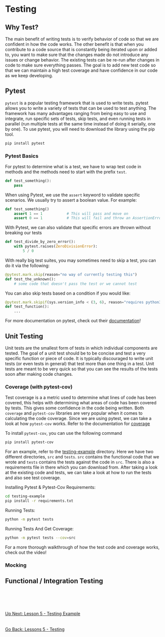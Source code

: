 # Testing

## Why Test?
The main benefit of writing tests is to verify behavior of code so that we are confident in how the code works. The
other benefit is that when you contribute to a code source that is constantly being iterated upon or added to, you want
to make sure that the changes made do not introduce any issues or change behavior. The existing tests can be re-run after
changes in code to make sure everything passes. The goal is to add new test code so that we can maintain a high test
coverage and have confidence in our code as we keep developing.

## Pytest
`pytest` is a popular testing framework that is used to write tests. pytest allows you to write a variety of tests that
can be used to test anything. The framework has many advantages ranging from being easy to use and integrate, run specific
sets of tests, skip tests, and even running tests in parallel (run multiple tests at the same time instead of doing it
serially, one by one). To use pytest, you will need to download the library using the pip tool.

```bash
pip install pytest
```

### Pytest Basics
For pytest to determine what is a test, we have to wrap test code in methods and the methods need to start with the
prefix `test`.

```python
def test_something():
    pass
```

When using Pytest, we use the `assert` keyword to validate specific scenarios. We usually try to assert a boolean value.
For example: 
```python
def test_something()
    assert 1 == 1           # This will pass and move on
    assert 0 == 1           # This will fail and throw an AssertionError
```

With Pytest, we can also validate that specific errors are thrown without breaking our tests

```python
def test_divide_by_zero_error():
    with pytest.raises(ZeroDivisionError):
        5 / 0
``` 

With really big test suites, you may sometimes need to skip a test, you can do it via the following:
```python
@pytest.mark.skip(reason="no way of currently testing this")
def test_the_unknown():
    # some code that doesn't pass the test or we cannot test
```

You can also skip tests based on a condition if you would like:
```python
@pytest.mark.skipif(sys.version_info < (3, 6), reason="requires python3.6 or higher")
def test_function():
    ...
```

For more documentation on pytest, check out their [documentation](https://docs.pytest.org/en/latest/)!

## Unit Testing
Unit tests are the smallest form of tests in which individual components are tested. The goal of a unit test should be
to be concise and test a very specific function or piece of code. It is typically discouraged to write unit tests (or
even tests in general) that test more than one thing in a test. Unit tests are meant to be very quick so that you can
see the results of the tests soon after making code changes.     


### Coverage (with pytest-cov)
Test coverage is a a metric used to determine what lines of code has been covered, this helps with determining what areas
of code has been covered by tests. This gives some confidence in the code being written. Both `coverage` and `pytest-cov`
libraries are very popular when it comes to calculating the code coverage. Since we are using pytest, we can take a look
at how `pytest-cov` works. Refer to the documentation for [coverage](https://pypi.org/project/coverage/)

To install `pytest-cov`, you can use the following command
```bash
pip install pytest-cov
```

For an example, refer to the [testing-example](testing-example) directory. Here we have two different directories,
`src` and `tests`. `src` contains the functional code that we wrote and `tests` contains the tests against the code in
`src`. There is also a requirements file in there which you can download from. After taking a look at the existing code
and tests, we can take a look at how to run the tests and also see test coverage.

Installing Pytest & Pytest-Cov Requirements:
```bash
cd testing-example
pip install -r requirements.txt
```

Running Tests:
```bash
python -m pytest tests
```

Running Tests And Get Coverage:
```bash
python -m pytest tests --cov=src
```

For a more thorough walkthrough of how the test code and coverage works, check out the video!


### Mocking


## Functional / Integration Testing
\
\
\
\
[Up Next: Lesson 5 - Testing Example](testing-example/README.md)
\
\
\
[Go Back: Lessons 5 - Testing](README.md)
